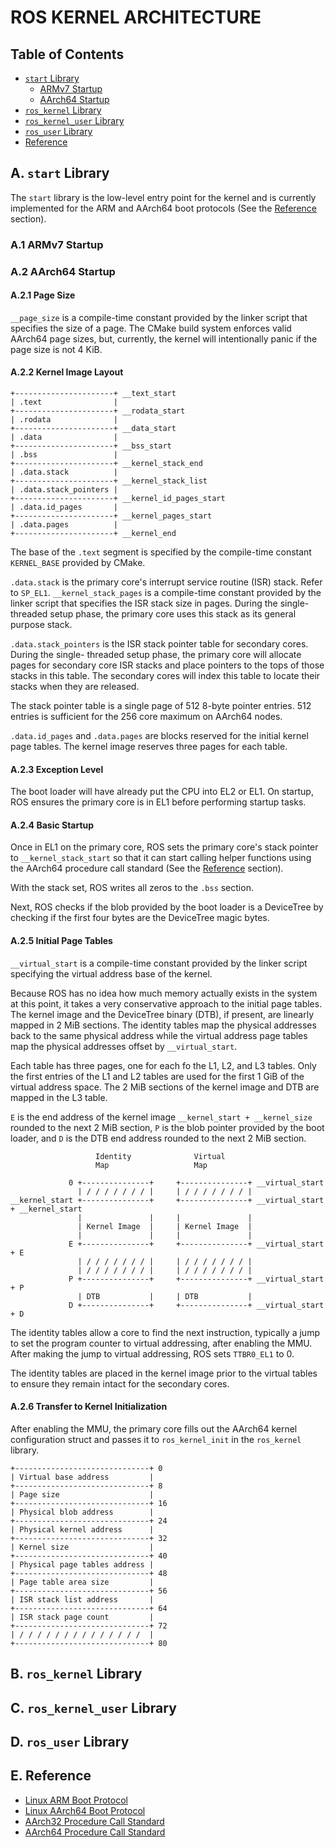 # ROS KERNEL ARCHITECTURE

## Table of Contents

* [`start` Library](#a-start-library)
  * [ARMv7 Startup](#a1-armv7-startup)
  * [AArch64 Startup](#a2-aarch64-startup)
* [`ros_kernel` Library](#b-ros_kernel-library)
* [`ros_kernel_user` Library](#c-ros_kernel_user-library)
* [`ros_user` Library](#d-ros_user-library)
* [Reference](#e-reference)

## A. `start` Library

The `start` library is the low-level entry point for the kernel and is currently implemented for the
ARM and AArch64 boot protocols (See the [Reference](#e-reference) section).

### A.1 ARMv7 Startup

### A.2 AArch64 Startup

#### A.2.1 Page Size

`__page_size` is a compile-time constant provided by the linker script that specifies the size of a
page. The CMake build system enforces valid AArch64 page sizes, but, currently, the kernel will
intentionally panic if the page size is not 4 KiB.

#### A.2.2 Kernel Image Layout

    +----------------------+ __text_start
    | .text                |
    +----------------------+ __rodata_start
    | .rodata              |
    +----------------------+ __data_start
    | .data                |
    +----------------------+ __bss_start
    | .bss                 |
    +----------------------+ __kernel_stack_end
    | .data.stack          | 
    +----------------------+ __kernel_stack_list
    | .data.stack_pointers |
    +----------------------+ __kernel_id_pages_start
    | .data.id_pages       |
    +----------------------+ __kernel_pages_start
    | .data.pages          |
    +----------------------+ __kernel_end

The base of the `.text` segment is specified by the compile-time constant `KERNEL_BASE` provided by
CMake.

`.data.stack` is the primary core's interrupt service routine (ISR) stack. Refer to `SP_EL1`.
`__kernel_stack_pages` is a compile-time constant provided by the linker script that specifies the
ISR stack size in pages. During the single-threaded setup phase, the primary core uses this stack as
its general purpose stack.

`.data.stack_pointers` is the ISR stack pointer table for secondary cores. During the single-
threaded setup phase, the primary core will allocate pages for secondary core ISR stacks and place
pointers to the tops of those stacks in this table. The secondary cores will index this table to
locate their stacks when they are released.

The stack pointer table is a single page of 512 8-byte pointer entries. 512 entries is sufficient
for the 256 core maximum on AArch64 nodes.

`.data.id_pages` and `.data.pages` are blocks reserved for the initial kernel page tables. The
kernel image reserves three pages for each table.

#### A.2.3 Exception Level

The boot loader will have already put the CPU into EL2 or EL1. On startup, ROS ensures the primary
core is in EL1 before performing startup tasks.

#### A.2.4 Basic Startup

Once in EL1 on the primary core, ROS sets the primary core's stack pointer to `__kernel_stack_start`
so that it can start calling helper functions using the AArch64 procedure call standard (See the
[Reference](#e-reference) section).

With the stack set, ROS writes all zeros to the `.bss` section.

Next, ROS checks if the blob provided by the boot loader is a DeviceTree by checking if the first
four bytes are the DeviceTree magic bytes.

#### A.2.5 Initial Page Tables

`__virtual_start` is a compile-time constant provided by the linker script specifying the virtual
address base of the kernel.

Because ROS has no idea how much memory actually exists in the system at this point, it takes a very
conservative approach to the initial page tables. The kernel image and the DeviceTree binary (DTB),
if present, are linearly mapped in 2 MiB sections. The identity tables map the physical addresses
back to the same physical address while the virtual address page tables map the physical addresses
offset by `__virtual_start`.

Each table has three pages, one for each fo the L1, L2, and L3 tables. Only the first entries of the
L1 and L2 tables are used for the first 1 GiB of the virtual address space. The 2 MiB sections of
the kernel image and DTB are mapped in the L3 table.

`E` is the end address of the kernel image `__kernel_start + __kernel_size` rounded to the next 2
MiB section, `P` is the blob pointer provided by the boot loader, and `D` is the DTB end address
rounded to the next 2 MiB section.

                       Identity              Virtual
                       Map                   Map

                 0 +---------------+     +---------------+ __virtual_start
                   | / / / / / / / |     | / / / / / / / |
    __kernel_start +---------------+     +---------------+ __virtual_start + __kernel_start
                   |               |     |               |
                   | Kernel Image  |     | Kernel Image  |
                   |               |     |               |
                 E +---------------+     +---------------+ __virtual_start + E
                   | / / / / / / / |     | / / / / / / / |
                   | / / / / / / / |     | / / / / / / / |
                 P +---------------+     +---------------+ __virtual_start + P
                   | DTB           |     | DTB           |
                 D +---------------+     +---------------+ __virtual_start + D

The identity tables allow a core to find the next instruction, typically a jump to set the program
counter to virtual addressing, after enabling the MMU. After making the jump to virtual addressing,
ROS sets `TTBR0_EL1` to 0.

The identity tables are placed in the kernel image prior to the virtual tables to ensure they remain
intact for the secondary cores.

#### A.2.6 Transfer to Kernel Initialization

After enabling the MMU, the primary core fills out the AArch64 kernel configuration struct and
passes it to `ros_kernel_init` in the `ros_kernel` library.

    +------------------------------+ 0
    | Virtual base address         |
    +------------------------------+ 8
    | Page size                    |
    +------------------------------+ 16
    | Physical blob address        |
    +------------------------------+ 24
    | Physical kernel address      |
    +------------------------------+ 32
    | Kernel size                  |
    +------------------------------+ 40
    | Physical page tables address |
    +------------------------------+ 48
    | Page table area size         |
    +------------------------------+ 56
    | ISR stack list address       |
    +------------------------------+ 64
    | ISR stack page count         |
    +------------------------------+ 72
    | / / / / / / / / / / / / / /  |
    +------------------------------+ 80

## B. `ros_kernel` Library

## C. `ros_kernel_user` Library

## D. `ros_user` Library

## E. Reference

* [Linux ARM Boot Protocol](https://www.kernel.org/doc/Documentation/arm/booting.rst)
* [Linux AArch64 Boot Protocol](https://www.kernel.org/doc/Documentation/arm64/booting.txt)
* [AArch32 Procedure Call Standard](https://github.com/ARM-software/abi-aa/blob/main/aapcs32/aapcs32.rst)
* [AArch64 Procedure Call Standard](https://github.com/ARM-software/abi-aa/blob/main/aapcs64/aapcs64.rst)
